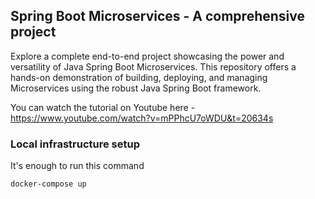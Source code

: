 ## Spring Boot Microservices - A comprehensive project

Explore a complete end-to-end project showcasing the power and versatility of Java Spring Boot Microservices. 
This repository offers a hands-on demonstration of building, deploying, and managing Microservices using the robust Java Spring Boot framework.

You can watch the tutorial on Youtube here - https://www.youtube.com/watch?v=mPPhcU7oWDU&t=20634s

### Local infrastructure setup

It's enough to run this command

```
docker-compose up
```